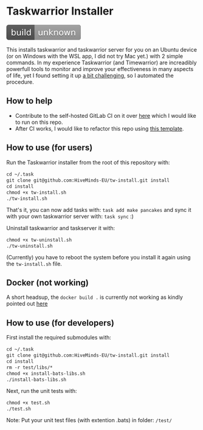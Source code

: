 # Taskwarrior Installer 

[![Build Status](https://raw.githubusercontent.com/a-t-0/gitlab-ci-build-statuses/master/hiveminds/tw-install/develop/build_status.svg)](http://2gzyxa5ihm7nsggfxnu52rck2vv4rvmdlkiu3zzui5du4xyclen53wid.onion/)

This installs taskwarrior and taskwarrior server for you on an Ubuntu device (or on Windows with the WSL app, I did not try Mac yet.) with 2 simple commands. In my experience Taskwarrior (and Timewarrior) are increadibly powerfull tools to monitor and improve your effectiveness in many aspects of life, yet I found setting it up [a bit challenging](https://www.youtube.com/watch?v=nuE4v5xKIWc), so I automated the procedure. 

## How to help
- Contribute to the self-hosted GitLab CI on it over [here](https://github.com/TruCol/Self-host-GitLab-CI-for-GitHub) which I would like to run on this repo.
- After CI works, I would like to refactor this repo using [this template](https://github.com/HiveMinds/Bash-Project-Template).

## How to use (for users)
Run the Taskwarrior installer from the root of this repository with:
```
cd ~/.task
git clone git@github.com:HiveMinds-EU/tw-install.git install
cd install
chmod +x tw-install.sh
./tw-install.sh
```
That's it, you can now add tasks with: `task add make pancakes` and sync it with your own taskwarrior server with: `task sync` :)


Uninstall taskwarrior and taskserver it with:
```
chmod +x tw-uninstall.sh
./tw-uninstall.sh
```
(Currently) you have to reboot the system before you install it again using the `tw-install.sh` file.

## Docker (not working)
A short headsup, the `docker build .` is currently not working as kindly pointed out [here](https://github.com/HiveMinds/tw-install/issues/102)

## How to use (for developers)
First install the required submodules with:
```
cd ~/.task
git clone git@github.com:HiveMinds-EU/tw-install.git install
cd install
rm -r test/libs/*
chmod +x install-bats-libs.sh
./install-bats-libs.sh
```

Next, run the unit tests with:
```
chmod +x test.sh
./test.sh
```
Note: Put your unit test files (with extention .bats) in folder: `/test/`
